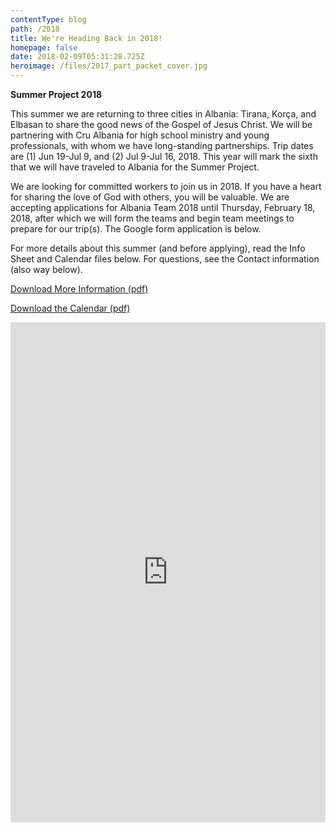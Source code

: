 ```yaml
---
contentType: blog
path: /2018
title: We're Heading Back in 2018!
homepage: false
date: 2018-02-09T05:31:28.725Z
heroimage: /files/2017_part_packet_cover.jpg
---
```

**Summer Project 2018**

This summer we are returning to three cities in Albania: Tirana, Korça, and Elbasan to share the good news of the Gospel of Jesus Christ. We will be partnering with Cru Albania for high school ministry and young professionals, with whom we have long-standing partnerships. Trip dates are (1) Jun 19-Jul 9, and (2) Jul 9-Jul 16, 2018. This year will mark the sixth that we will have traveled to Albania for the Summer Project.

We are looking for committed workers to join us in 2018. If you have a heart for sharing the love of God with others, you will be valuable. We are accepting applications for Albania Team 2018 until Thursday, February 18, 2018, after which we will form the teams and begin team meetings to prepare for our trip(s). The Google form application is below.

For more details about this summer (and before applying), read the Info Sheet and Calendar files below. For questions, see the Contact information (also way below).

[Download More Information (pdf)](/files/Albania-2018-Info-Sheet.pdf)

[Download the Calendar (pdf)](/files/Albania-2018-Info-Session-Calendar.pdf)

<iframe id='googleform'
  src="https://docs.google.com/forms/d/e/1FAIpQLSfkkQtTFXRUMdBEsYSsR0JAlfzZDznAjryQtwwcCZhf3BO2mQ/viewform?embedded=true" width="100%" height="800" frameborder="0" marginheight="0" marginwidth="0">Loading...</iframe>
